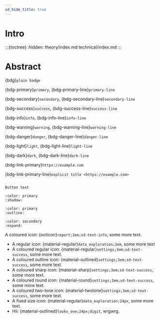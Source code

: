 ```yaml
---
sd_hide_title: true
---
```

# Intro
:::{toctree}
:hidden:
theory/index.md
technical/index.md
:::

# Abstract




{bdg}`plain badge`

{bdg-primary}`primary`, {bdg-primary-line}`primary-line`

{bdg-secondary}`secondary`, {bdg-secondary-line}`secondary-line`

{bdg-success}`success`, {bdg-success-line}`success-line`

{bdg-info}`info`, {bdg-info-line}`info-line`

{bdg-warning}`warning`, {bdg-warning-line}`warning-line`

{bdg-danger}`danger`, {bdg-danger-line}`danger-line`

{bdg-light}`light`, {bdg-light-line}`light-line`

{bdg-dark}`dark`, {bdg-dark-line}`dark-line`


{bdg-link-primary}`https://example.com`

{bdg-link-primary-line}`explicit title <https://example.com>`

```{button-link} https://example.com
```

```{button-link} https://example.com
Button text
```

```{button-link} https://example.com
:color: primary
:shadow:
```

```{button-link} https://example.com
:color: primary
:outline:
```

```{button-link} https://example.com
:color: secondary
:expand:
```

A coloured icon: {octicon}`report;1em;sd-text-info`, some more text.

- A regular icon: {material-regular}`data_exploration;2em`, some more text
- A coloured regular icon: {material-regular}`settings;3em;sd-text-success`, some more text.
- A coloured outline icon: {material-outlined}`settings;3em;sd-text-success`, some more text.
- A coloured sharp icon: {material-sharp}`settings;3em;sd-text-success`, some more text.
- A coloured round icon: {material-round}`settings;3em;sd-text-success`, some more text.
- A coloured two-tone icon: {material-twotone}`settings;3em;sd-text-success`, some more text.
- A fixed size icon: {material-regular}`data_exploration;24px`, some more text.
- Hii: {material-outlined}`looks_one;24px;digit`, wrgwrg.

[//]: # (- An icon {fas}`spinner;sd-text-primary`, some more text.)

[//]: # (- An icon {fab}`github`, some more text.)

[//]: # (- An icon {fab}`gitkraken;sd-text-success fa-xl`, some more text.)

[//]: # (- An icon {fas}`skull;sd-text-danger`, some more text.)
